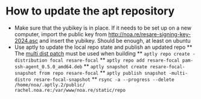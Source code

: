 # How to update the apt repository

* Make sure that the yubikey is in place. If it needs to be set up on a 
new computer, import the public key from http://noa.re/resare-signing-key-2024.asc and insert the yubikey. Should be enough, at least on ubuntu
* Use aptly to update the local repo state and publish an updated repo
** The [multi dist patch](https://github.com/nresare/aptly/tree/multi-dist)  must be used when building 
** `aptly repo create -distribution focal resare-focal`
** `aptly repo add resare-focal pam-ssh-agent_0.5.0_amd64.deb`
** `aptly snapshot create resare-focal-snapshot from repo resare-focal`
** `aptly publish snapshot -multi-distro resare-focal-snapshot`
** `rsync -a --progress --delete /home/noa/.aptly.2/public/ rachel.noa.re:/var/www/noa.re/static/repo`
